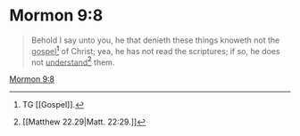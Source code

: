# Mormon 9:8

> Behold I say unto you, he that denieth these things knoweth not the <u>gospel</u>[^a] of Christ; yea, he has not read the scriptures; if so, he does not <u>understand</u>[^b] them.

[Mormon 9:8](https://www.churchofjesuschrist.org/study/scriptures/bofm/morm/9?lang=eng&id=p8#p8)


[^a]: TG [[Gospel]].
[^b]: [[Matthew 22.29|Matt. 22:29.]]
